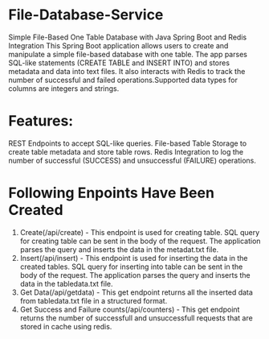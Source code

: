 # File-Database-Service

Simple File-Based One Table Database with Java Spring Boot and Redis Integration
This Spring Boot application allows users to create and manipulate a simple file-based database with one table.
The app parses SQL-like statements (CREATE TABLE and INSERT INTO) and stores metadata and data into text files. 
It also interacts with Redis to track the number of successful and failed operations.Supported data types for columns are integers and strings.

# Features:
REST Endpoints to accept SQL-like queries.
File-based Table Storage to create table metadata and store table rows.
Redis Integration to log the number of successful (SUCCESS) and unsuccessful (FAILURE) operations.

# Following Enpoints Have Been Created
1. Create(/api/create) - This endpoint is used for creating table. SQL query for creating table can be sent in the body of the request. The application parses the query and inserts the data in the metadat.txt file.
2. Insert(/api/insert) - This endpoint is used for inserting the data in the created tables. SQL query for inserting into table can be sent in the body of the request. The application parses the query and inserts      the data in the tabledata.txt file.
3. Get Data(/api/getdata) - This get endpoint returns all the inserted data from tabledata.txt file in a structured format.
4. Get Success and Failure counts(/api/counters) - This get endpoint returns the number of successfull and unsuccessfull requests that are stored in cache using redis.
